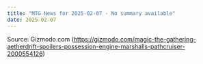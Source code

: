 ```yaml
---
title: "MTG News for 2025-02-07 - No summary available"
date: 2025-02-07
---
```




Source: Gizmodo.com (https://gizmodo.com/magic-the-gathering-aetherdrift-spoilers-possession-engine-marshalls-pathcruiser-2000554126)
